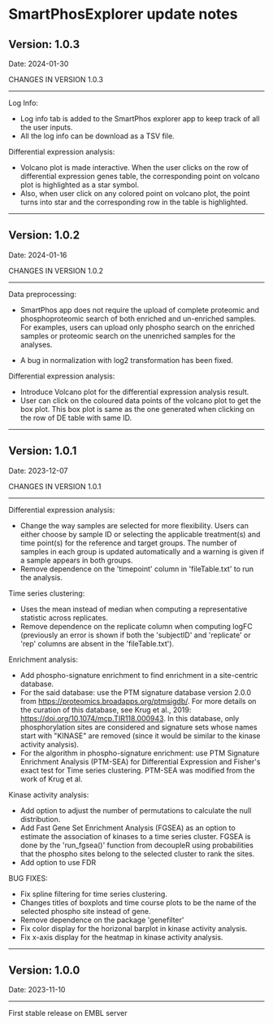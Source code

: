 # SmartPhosExplorer update notes

## Version: 1.0.3

Date: 2024-01-30

CHANGES IN VERSION 1.0.3

------------------------------------------------

Log Info:  

* Log info tab is added to the SmartPhos explorer app to keep track of all the user inputs.
* All the log info can be download as a TSV file.

Differential expression analysis:    

* Volcano plot is made interactive. When the user clicks on the row of differential expression genes table, the corresponding point on volcano plot is highlighted as a star symbol.
* Also, when user click on any colored point on volcano plot, the point turns into star and the corresponding row in the table is highlighted. 

-------------------------------------------------------

## Version: 1.0.2

Date: 2024-01-16

CHANGES IN VERSION 1.0.2

------------------------------------------------

Data preprocessing:  

* SmartPhos app does not require the upload of complete proteomic and phosphoproteomic search of both enriched and un-enriched samples. For examples, users can upload only phospho search on the enriched samples or proteomic search on the unenriched samples for the analyses.   

* A bug in normalization with log2 transformation has been fixed.   

Differential expression analysis:    

* Introduce Volcano plot for the differential expression analysis result.
* User can click on the coloured data points of the volcano plot to get the box plot. This box plot is same as the one generated when clicking on the row of DE table with same ID.

-------------------------------------------------------

## Version: 1.0.1

Date: 2023-12-07

CHANGES IN VERSION 1.0.1

------------------------------------------------

Differential expression analysis: 

* Change the way samples are selected for more flexibility. Users can either choose by sample ID or selecting the applicable treatment(s) and time point(s) for the reference and target groups. The number of samples in each group is updated automatically and a warning is given if a sample appears in both groups.
* Remove dependence on the 'timepoint' column in 'fileTable.txt' to run the analysis.

Time series clustering:

* Uses the mean instead of median when computing a representative statistic across replicates.
* Remove dependence on the replicate column when computing logFC (previously an error is shown if both the 'subjectID' and 'replicate' or 'rep' columns are absent in the 'fileTable.txt').

Enrichment analysis:

* Add phospho-signature enrichment to find enrichment in a site-centric database.
* For the said database: use the PTM signature database version 2.0.0 from https://proteomics.broadapps.org/ptmsigdb/. For more details on the curation of this database, see Krug et al., 2019: https://doi.org/10.1074/mcp.TIR118.000943. In this database, only phosphorylation sites are considered and signature sets whose names start with "KINASE" are removed (since it would be similar to the kinase activity analysis).
* For the algorithm in phospho-signature enrichment: use PTM Signature Enrichment Analysis (PTM-SEA) for Differential Expression and Fisher's exact test for Time series clustering. PTM-SEA was modified from the work of Krug et al.

Kinase activity analysis:

* Add option to adjust the number of permutations to calculate the null distribution.
* Add Fast Gene Set Enrichment Analysis (FGSEA) as an option to estimate the association of kinases to a time series cluster. FGSEA is done by the 'run_fgsea()' function from decoupleR using probabilities that the phospho sites belong to the selected cluster to rank the sites.
* Add option to use FDR

BUG FIXES:

* Fix spline filtering for time series clustering.
* Changes titles of boxplots and time course plots to be the name of the selected phospho site instead of gene.
* Remove dependence on the package 'genefilter'
* Fix color display for the horizonal barplot in kinase activity analysis.
* Fix x-axis display for the heatmap in kinase activity analysis.

-------------------------------------------------------

## Version: 1.0.0

Date: 2023-11-10

------------------------------------------------

First stable release on EMBL server
